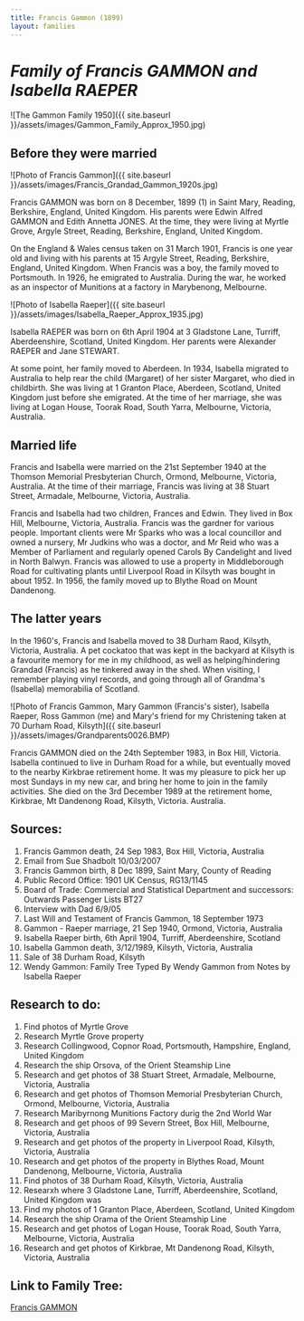 ```yaml
---
title: Francis Gammon (1899)
layout: families
---
```


*Family of Francis GAMMON and Isabella RAEPER*
==============================================

![The Gammon Family 1950]({{ site.baseurl }}/assets/images/Gammon_Family_Approx_1950.jpg)

Before they were married 
------------------------

![Photo of Francis Gammon]({{ site.baseurl }}/assets/images/Francis_Grandad_Gammon_1920s.jpg)

Francis GAMMON was born on 8 December, 1899 (1) in Saint Mary, Reading, Berkshire, England, United Kingdom. His parents were Edwin Alfred GAMMON and Edith Annetta JONES. At the time, they were living at Myrtle Grove, Argyle Street, Reading, Berkshire, England, United Kingdom.

On the England & Wales census taken on 31 March 1901, Francis is one year old and living with his parents at 15 Argyle Street, Reading, Berkshire, England, United Kingdom. When Francis was a boy, the family moved to Portsmouth. In 1926, he emigrated to Australia. During the war, he worked as an inspector of Munitions at a factory in Marybenong, Melbourne.

![Photo of Isabella Raeper]({{ site.baseurl }}/assets/images/Isabella_Raeper_Approx_1935.jpg)

Isabella RAEPER was born on 6th April 1904 at 3 Gladstone Lane, Turriff, Aberdeenshire, Scotland, United Kingdom. Her parents were Alexander RAEPER and Jane STEWART.

At some point, her family moved to Aberdeen. In 1934, Isabella migrated to Australia to help rear the child (Margaret) of her sister Margaret, who died in childbirth. She was living at 1 Granton Place, Aberdeen, Scotland, United Kingdom just before she emigrated. At the time of her marriage, she was living at Logan House, Toorak Road, South Yarra, Melbourne, Victoria, Australia.

Married life
------------

Francis and Isabella were married on the 21st September 1940 at the Thomson Memorial Presbyterian Church, Ormond, Melbourne, Victoria, Australia. At the time of their marriage, Francis was living at 38 Stuart Street, Armadale, Melbourne, Victoria, Australia.

Francis and Isabella had two children, Frances and Edwin. They lived in Box Hill, Melbourne, Victoria, Australia. Francis was the gardner for various people. Important clients were Mr Sparks who was a local councillor and owned a nursery, Mr Judkins who was a doctor, and Mr Reid who was a Member of Parliament and regularly opened Carols By Candelight and lived in North Balwyn. Francis was allowed to use a property in Middleborough Road for cultivating plants until Liverpool Road in Kilsyth was bought in about 1952. In 1956, the family moved up to Blythe Road on Mount Dandenong.

The latter years
----------------

In the 1960's, Francis and Isabella moved to 38 Durham Raod, Kilsyth, Victoria, Australia. A pet cockatoo that was kept in the backyard at Kilsyth is a favourite memory for me in my childhood, as well as helping/hindering Grandad (Francis) as he tinkered away in the shed. When visiting, I remember playing vinyl records, and going through all of Grandma's (Isabella) memorabilia of Scotland. 

![Photo of Francis Gammon, Mary Gammon (Francis's sister), Isabella Raeper, Ross Gammon (me) and Mary's friend for my Christening taken at 70 Durham Road, Kilsyth]({{ site.baseurl }}/assets/images/Grandparents0026.BMP)

Francis GAMMON died on the 24th September 1983, in Box Hill, Victoria. Isabella continued to live in Durham Road for a while, but eventually moved to the nearby Kirkbrae retirement home. It was my pleasure to pick her up most Sundays in my new car, and bring her home to join in the family activities. She died on the 3rd December 1989 at the retirement home, Kirkbrae, Mt Dandenong Road, Kilsyth, Victoria. Australia. 

Sources:
--------

1. Francis Gammon death, 24 Sep 1983, Box Hill, Victoria, Australia
2. Email from Sue Shadbolt 10/03/2007
3. Francis Gammon birth, 8 Dec 1899, Saint Mary, County of Reading
4. Public Record Office: 1901 UK Census, RG13/1145
5. Board of Trade: Commercial and Statistical Department and successors: Outwards Passenger Lists BT27
6. Interview with Dad 6/9/05
7. Last Will and Testament of Francis Gammon, 18 September 1973
8. Gammon - Raeper marriage, 21 Sep 1940, Ormond, Victoria, Australia
9. Isabella Raeper birth, 6th April 1904, Turriff, Aberdeenshire, Scotland
10. Isabella Gammon death, 3/12/1989, Kilsyth, Victoria, Australia
11. Sale of 38 Durham Road, Kilsyth
12. Wendy Gammon: Family Tree Typed By Wendy Gammon from Notes by Isabella Raeper

Research to do:
---------------

1. Find photos of Myrtle Grove
2. Research Myrtle Grove property
3. Research Collingwood, Copnor Road, Portsmouth, Hampshire, England, United Kingdom 	  	
4. Research the ship Orsova, of the Orient Steamship Line 	
5. Research and get photos of 38 Stuart Street, Armadale, Melbourne, Victoria, Australia
6. Research and get photos of Thomson Memorial Presbyterian Church, Ormond, Melbourne, Victoria, Australia
7. Research Maribyrnong Munitions Factory durig the 2nd World War
8. Research and get phoos of 99 Severn Street, Box Hill, Melbourne, Victoria, Australia
9. Research and get photos of the property in Liverpool Road, Kilsyth, Victoria, Australia
10. Research and get photos of the property in Blythes Road, Mount Dandenong, Melbourne, Victoria, Australia 	  	
11. Find photos of 38 Durham Road, Kilsyth, Victoria, Australia
12. Researxh where 3 Gladstone Lane, Turriff, Aberdeenshire, Scotland, United Kingdom was
13. Find my photos of 1 Granton Place, Aberdeen, Scotland, United Kingdom 	  	
14. Research the ship Orama of the Orient Steamship Line
15. Research and get photos of Logan House, Toorak Road, South Yarra, Melbourne, Victoria, Australia
16. Research and get photos of Kirkbrae, Mt Dandenong Road, Kilsyth, Victoria, Australia

Link to Family Tree:
--------------------

<a href="{{ site.baseurl }}/RossFamilyTree/ppl/9/e/d15f5fb48902c4fc1b421d249e9.html">Francis GAMMON</a>
